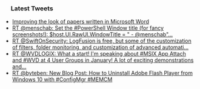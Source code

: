 <h3><a href="https://twitter.com/endi24"><img height=16 src="https://upload.wikimedia.org/wikipedia/sco/9/9f/Twitter_bird_logo_2012.svg"></a> Latest Tweets</h3>

<!-- BLOG-POST-LIST:START -->
- [Improving the look of papers written in Microsoft Word](https://rss.app/articles/cb4e791f6f6d729c074351566bd3a7c508111d6e1a31b6e890b6c809918773d2f150f40f6dddd66ff2a16d7bd7130d9062d468e3c7)
- [RT @menschab: Set the #PowerShell Window title (for fancy screenshots!):
$host.UI.RawUI.WindowTitle = " - @menschab"…](https://rss.app/articles/cb4e791f6f6d729c074351566bd3a7c508111d6e1a31b6e890b6c809918773d2f150f40f6dddd66bf6a26e7ede14069a63d668e4c4)
- [RT @SwiftOnSecurity: LogFusion is free, but some of the customization of filters, folder monitoring, and customization of advanced automati…](https://rss.app/articles/cb4e791f6f6d729c074351566bd3a7c508111d6e1a31b6e890b6c809918773d2f150f40f6dddd668f1a66a7dde14079668dc68e4cb)
- [RT @WVDLOGIX: What a start! I'm speaking about #MSIX App Attach and #WVD at 4 User Groups in January! A lot of exciting demonstrations and…](https://rss.app/articles/cb4e791f6f6d729c074351566bd3a7c508111d6e1a31b6e890b6c809918773d2f150f40f6dddd96cfba26e7cd8120a9265d160e0c5)
- [RT @byteben: New Blog Post: How to Uninstall Adobe Flash Player from Windows 10 with #ConfigMgr #MEMCM](https://rss.app/articles/cb4e791f6f6d729c074351566bd3a7c508111d6e1a31b6e890b6c809918773d2f150f40f6ddddb6af4a56b79da1d0b9066dc6de2cb)
<!-- BLOG-POST-LIST:END -->
